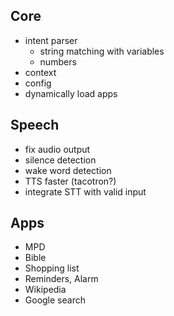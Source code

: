 ## Core
* intent parser
   * string matching with variables
   * numbers
* context
* config
* dynamically load apps

## Speech
* fix audio output
* silence detection
* wake word detection
* TTS faster (tacotron?)
* integrate STT with valid input

## Apps
* MPD
* Bible
* Shopping list
* Reminders, Alarm
* Wikipedia
* Google search
